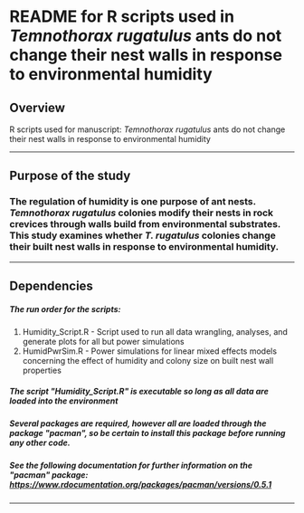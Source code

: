 # README for R scripts used in _Temnothorax rugatulus_ ants do not change their nest walls in response to environmental humidity

## Overview 
R scripts used for manuscript: _Temnothorax rugatulus_ ants do not change their nest walls in response to environmental humidity 

***

## Purpose of the study 
### The regulation of humidity is one purpose of ant nests. _Temnothorax rugatulus_ colonies modify their nests in rock crevices through walls build from environmental substrates. This study examines whether _T. rugatulus_ colonies change their built nest walls in response to environmental humidity. 


***

## Dependencies
##### The run order for the scripts: 
1. Humidity_Script.R - Script used to run all data wrangling, analyses, and generate plots for all but power simulations
2. HumidPwrSim.R - Power simulations for linear mixed effects models concerning the effect of humidity and colony size on built nest wall properties
##### The script "Humidity_Script.R" is executable so long as all data are loaded into the environment
##### Several packages are required, however all are loaded through the package "pacman", so be certain to install this package before running any other code.
##### See the following documentation for further information on the "pacman" package: https://www.rdocumentation.org/packages/pacman/versions/0.5.1 

***
